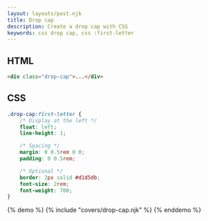 ```yaml
---
layout: layouts/post.njk
title: Drop cap
description: Create a drop cap with CSS
keywords: css drop cap, css :first-letter
---
```


## HTML

```html
<div class="drop-cap">...</div>
```

## CSS

```css
.drop-cap:first-letter {
    /* Display at the left */
    float: left;
    line-height: 1;

    /* Spacing */
    margin: 0 0.5rem 0 0;
    padding: 0 0.5rem;

    /* Optional */
    border: 2px solid #d1d5db;
    font-size: 2rem;
    font-weight: 700;
}
```

{% demo %}
{% include "covers/drop-cap.njk" %}
{% enddemo %}
